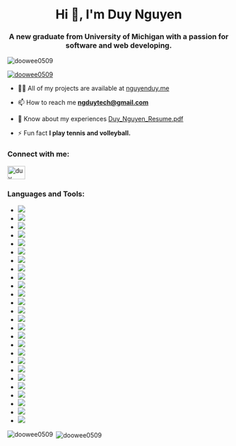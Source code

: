 <h1 align="center">Hi 👋, I'm Duy Nguyen</h1>
<h3 align="center">A new graduate from University of Michigan with a passion for software and web developing.</h3>

<p align="left"> <img src="https://komarev.com/ghpvc/?username=doowee0509&label=Profile%20views&color=0e75b6&style=flat" alt="doowee0509" /> </p>

<p align="left"> <a href="https://github.com/ryo-ma/github-profile-trophy"><img src="https://github-profile-trophy.vercel.app/?username=doowee0509" alt="doowee0509" /></a> </p>

- 👨‍💻 All of my projects are available at [nguyenduy.me](https://nguyenduy.me)

- 📫 How to reach me **ngduytech@gmail.com**

- 📄 Know about my experiences [Duy_Nguyen_Resume.pdf](https://github.com/doowee0509/doowee0509/files/12773351/Duy_Nguyen_Resume.pdf)

- ⚡ Fun fact **I play tennis and volleyball.**

<h3 align="left">Connect with me:</h3>
<p align="left">
<a href="https://linkedin.com/in/duy nguyễn" target="blank"><img align="center" src="https://raw.githubusercontent.com/rahuldkjain/github-profile-readme-generator/master/src/images/icons/Social/linked-in-alt.svg" alt="duy nguyễn" height="30" width="40" /></a>
</p>

<h3 align="left">Languages and Tools:</h3>
<!-- <p align="left"> <a href="https://getbootstrap.com" target="_blank" rel="noreferrer"> <img src="https://raw.githubusercontent.com/devicons/devicon/master/icons/bootstrap/bootstrap-plain-wordmark.svg" alt="bootstrap" width="40" height="40"/> </a> <a href="https://www.cprogramming.com/" target="_blank" rel="noreferrer"> <img src="https://raw.githubusercontent.com/devicons/devicon/master/icons/c/c-original.svg" alt="c" width="40" height="40"/> </a> <a href="https://www.w3schools.com/cpp/" target="_blank" rel="noreferrer"> <img src="https://raw.githubusercontent.com/devicons/devicon/master/icons/cplusplus/cplusplus-original.svg" alt="cplusplus" width="40" height="40"/> </a> <a href="https://www.w3schools.com/css/" target="_blank" rel="noreferrer"> <img src="https://raw.githubusercontent.com/devicons/devicon/master/icons/css3/css3-original-wordmark.svg" alt="css3" width="40" height="40"/> </a> <a href="https://expressjs.com" target="_blank" rel="noreferrer"> <img src="https://raw.githubusercontent.com/devicons/devicon/master/icons/express/express-original-wordmark.svg" alt="express" width="40" height="40"/> </a> <a href="https://git-scm.com/" target="_blank" rel="noreferrer"> <img src="https://www.vectorlogo.zone/logos/git-scm/git-scm-icon.svg" alt="git" width="40" height="40"/> </a> <a href="https://heroku.com" target="_blank" rel="noreferrer"> <img src="https://www.vectorlogo.zone/logos/heroku/heroku-icon.svg" alt="heroku" width="40" height="40"/> </a> <a href="https://www.w3.org/html/" target="_blank" rel="noreferrer"> <img src="https://raw.githubusercontent.com/devicons/devicon/master/icons/html5/html5-original-wordmark.svg" alt="html5" width="40" height="40"/> </a> <a href="https://developer.mozilla.org/en-US/docs/Web/JavaScript" target="_blank" rel="noreferrer"> <img src="https://raw.githubusercontent.com/devicons/devicon/master/icons/javascript/javascript-original.svg" alt="javascript" width="40" height="40"/> </a> <a href="https://jestjs.io" target="_blank" rel="noreferrer"> <img src="https://www.vectorlogo.zone/logos/jestjsio/jestjsio-icon.svg" alt="jest" width="40" height="40"/> </a> <a href="https://www.mysql.com/" target="_blank" rel="noreferrer"> <img src="https://raw.githubusercontent.com/devicons/devicon/master/icons/mysql/mysql-original-wordmark.svg" alt="mysql" width="40" height="40"/> </a> <a href="https://nodejs.org" target="_blank" rel="noreferrer"> <img src="https://raw.githubusercontent.com/devicons/devicon/master/icons/nodejs/nodejs-original-wordmark.svg" alt="nodejs" width="40" height="40"/> </a> <a href="https://www.oracle.com/" target="_blank" rel="noreferrer"> <img src="https://raw.githubusercontent.com/devicons/devicon/master/icons/oracle/oracle-original.svg" alt="oracle" width="40" height="40"/> </a> <a href="https://www.php.net" target="_blank" rel="noreferrer"> <img src="https://raw.githubusercontent.com/devicons/devicon/master/icons/php/php-original.svg" alt="php" width="40" height="40"/> </a> <a href="https://www.postgresql.org" target="_blank" rel="noreferrer"> <img src="https://raw.githubusercontent.com/devicons/devicon/master/icons/postgresql/postgresql-original-wordmark.svg" alt="postgresql" width="40" height="40"/> </a> <a href="https://www.python.org" target="_blank" rel="noreferrer"> <img src="https://raw.githubusercontent.com/devicons/devicon/master/icons/python/python-original.svg" alt="python" width="40" height="40"/> </a> <a href="https://reactjs.org/" target="_blank" rel="noreferrer"> <img src="https://raw.githubusercontent.com/devicons/devicon/master/icons/react/react-original-wordmark.svg" alt="react" width="40" height="40"/> </a> <a href="https://sass-lang.com" target="_blank" rel="noreferrer"> <img src="https://raw.githubusercontent.com/devicons/devicon/master/icons/sass/sass-original.svg" alt="sass" width="40" height="40"/> </a> <a href="https://developer.apple.com/swift/" target="_blank" rel="noreferrer"> <img src="https://raw.githubusercontent.com/devicons/devicon/master/icons/swift/swift-original.svg" alt="swift" width="40" height="40"/> </a> <a href="https://www.typescriptlang.org/" target="_blank" rel="noreferrer"> <img src="https://raw.githubusercontent.com/devicons/devicon/master/icons/typescript/typescript-original.svg" alt="typescript" width="40" height="40"/> </a> <a href="https://vuejs.org/" target="_blank" rel="noreferrer"> <img src="https://raw.githubusercontent.com/devicons/devicon/master/icons/vuejs/vuejs-original-wordmark.svg" alt="vuejs" width="40" height="40"/> </a> </p> -->
<ul>
  <style class="list">
    .list {
      list-style-type: none;
    }
    .list li {
      display: inline;
    }
  </style>
  <li >
      <img src="https://img.shields.io/badge/Python-14354C?style=for-the-badge&logo=python&logoColor=white">
  </li>
  <li >
      <img src="https://img.shields.io/badge/C-00599C?style=for-the-badge&logo=c&logoColor=white">
  </li>
  <li >
      <img src="https://img.shields.io/badge/C%2B%2B-00599C?style=for-the-badge&logo=c%2B%2B&logoColor=white">
  </li>
  <li >
      <img src="https://img.shields.io/badge/HTML5-E34F26?style=for-the-badge&logo=html5&logoColor=white">
  </li>
  <li >
      <img src="https://img.shields.io/badge/CSS3-1572B6?style=for-the-badge&logo=css3&logoColor=white">
  </li>
  <li >
      <img src="https://img.shields.io/badge/JavaScript-323330?style=for-the-badge&logo=javascript&logoColor=F7DF1E">
  </li>
  <li >
      <img src="https://img.shields.io/badge/TypeScript-007ACC?style=for-the-badge&logo=typescript&logoColor=white">
  </li>
  <li >
      <img src="https://img.shields.io/badge/Node.js-43853D?style=for-the-badge&logo=node.js&logoColor=white">
  </li>
  <li >
      <img src="https://img.shields.io/badge/Express.js-404D59?style=for-the-badge">
  </li>
  <li >
      <img src="https://img.shields.io/badge/Sass-CC6699?style=for-the-badge&logo=sass&logoColor=white">
  </li>
  <li >
      <img src="https://img.shields.io/badge/SQLite-07405E?style=for-the-badge&logo=sqlite&logoColor=white">
  </li>
  <li >
      <img src="https://img.shields.io/badge/GIT-E44C30?style=for-the-badge&logo=git&logoColor=white">
  </li>
  <li >
      <img src="https://img.shields.io/badge/PostgreSQL-316192?style=for-the-badge&logo=postgresql&logoColor=white">
  </li>
  <li >
      <img src="https://img.shields.io/badge/React-20232A?style=for-the-badge&logo=react&logoColor=61DAFB">
  </li>
  <li >
      <img src="https://img.shields.io/badge/Vue.js-35495E?style=for-the-badge&logo=vue.js&logoColor=4FC08D">
  </li>
  <li >
      <img src="https://img.shields.io/badge/Flask-000000?style=for-the-badge&logo=flask&logoColor=white">
  </li>
  <li >
      <img src="https://img.shields.io/badge/Java-ED8B00?style=for-the-badge&logo=openjdk&logoColor=white">
  </li>
  <li >
      <img src="https://img.shields.io/badge/Shell_Script-121011?style=for-the-badge&logo=gnu-bash&logoColor=white">
  </li>
  <li >
      <img src="https://img.shields.io/badge/Amazon_AWS-232F3E?style=for-the-badge&logo=amazon-aws&logoColor=white">
  </li>
  <li >
      <img src="https://img.shields.io/badge/Google_Cloud-4285F4?style=for-the-badge&logo=google-cloud&logoColor=white">
  </li>
  <li >
      <img src="https://img.shields.io/badge/Figma-F24E1E?style=for-the-badge&logo=figma&logoColor=white">
  </li>
  <li >
      <img src="https://img.shields.io/badge/wordpress-14354C?style=for-the-badge&logo=wordpress&logoColor=white">
  </li>
  <li >
      <img src="https://img.shields.io/badge/mongodb-47A248?style=for-the-badge&logo=mongodb&logoColor=white">
  </li>
  <li >
      <img src="https://img.shields.io/badge/php-777BB4?style=for-the-badge&logo=php&logoColor=white">
  </li>
  <li >
      <img src="https://img.shields.io/badge/jquery-0769AD?style=for-the-badge&logo=jquery&logoColor=white">
  </li>
  <li >
      <img src="https://img.shields.io/badge/bootstrap-7952B3?style=for-the-badge&logo=bootstrap&logoColor=white">
  </li>
</ul>

<p><img align="left" src="https://github-readme-stats.vercel.app/api/top-langs?username=doowee0509&show_icons=true&locale=en&layout=compact" alt="doowee0509" /></p>

<p>&nbsp;<img align="center" src="https://github-readme-stats.vercel.app/api?username=doowee0509&show_icons=true&locale=en" alt="doowee0509" /></p>

